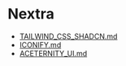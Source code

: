 # Nextra

* [TAILWIND_CSS_SHADCN.md](TAILWIND_CSS_SHADCN.md)
* [ICONIFY.md](ICONIFY.md)
* [ACETERNITY_UI.md](ACETERNITY_UI.md)
